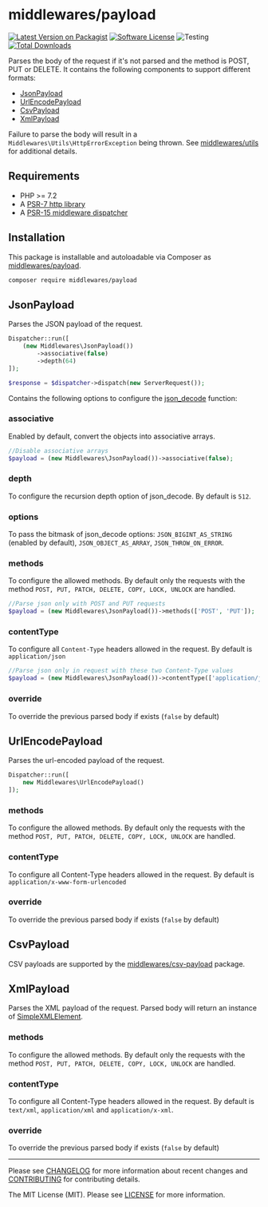 # middlewares/payload

[![Latest Version on Packagist][ico-version]][link-packagist]
[![Software License][ico-license]](LICENSE)
![Testing][ico-ga]
[![Total Downloads][ico-downloads]][link-downloads]

Parses the body of the request if it's not parsed and the method is POST, PUT or DELETE. It contains the following components to support different formats:

* [JsonPayload](#jsonpayload)
* [UrlEncodePayload](#urlencodepayload)
* [CsvPayload](#csvpayload)
* [XmlPayload](#xmlpayload)

Failure to parse the body will result in a `Middlewares\Utils\HttpErrorException` being thrown. See [middlewares/utils](https://github.com/middlewares/utils#httperrorexception) for additional details.

## Requirements

* PHP >= 7.2
* A [PSR-7 http library](https://github.com/middlewares/awesome-psr15-middlewares#psr-7-implementations)
* A [PSR-15 middleware dispatcher](https://github.com/middlewares/awesome-psr15-middlewares#dispatcher)

## Installation

This package is installable and autoloadable via Composer as [middlewares/payload](https://packagist.org/packages/middlewares/payload).

```sh
composer require middlewares/payload
```

## JsonPayload

Parses the JSON payload of the request.

```php
Dispatcher::run([
    (new Middlewares\JsonPayload())
        ->associative(false)
        ->depth(64)
]);

$response = $dispatcher->dispatch(new ServerRequest());
```

Contains the following options to configure the [json_decode](http://php.net/manual/en/function.json-decode.php) function:

### associative

Enabled by default, convert the objects into associative arrays.

```php
//Disable associative arrays
$payload = (new Middlewares\JsonPayload())->associative(false);
```

### depth

To configure the recursion depth option of json_decode. By default is `512`.

### options

To pass the bitmask of json_decode options: `JSON_BIGINT_AS_STRING` (enabled by default), `JSON_OBJECT_AS_ARRAY`, `JSON_THROW_ON_ERROR`.

### methods

To configure the allowed methods. By default only the requests with the method `POST, PUT, PATCH, DELETE, COPY, LOCK, UNLOCK` are handled.

```php
//Parse json only with POST and PUT requests
$payload = (new Middlewares\JsonPayload())->methods(['POST', 'PUT']);
```

### contentType

To configure all `Content-Type` headers allowed in the request. By default is `application/json`

```php
//Parse json only in request with these two Content-Type values
$payload = (new Middlewares\JsonPayload())->contentType(['application/json', 'text/json']);
```

### override

To override the previous parsed body if exists (`false` by default)


## UrlEncodePayload

Parses the url-encoded payload of the request.

```php
Dispatcher::run([
    new Middlewares\UrlEncodePayload()
]);
```

### methods

To configure the allowed methods. By default only the requests with the method `POST, PUT, PATCH, DELETE, COPY, LOCK, UNLOCK` are handled.

### contentType

To configure all Content-Type headers allowed in the request. By default is `application/x-www-form-urlencoded`

### override

To override the previous parsed body if exists (`false` by default)


## CsvPayload

CSV payloads are supported by the [middlewares/csv-payload](https://packagist.org/packages/middlewares/csv-payload) package.


## XmlPayload

Parses the XML payload of the request. Parsed body will return an instance of [SimpleXMLElement](https://www.php.net/manual/en/class.simplexmlelement.php).

### methods

To configure the allowed methods. By default only the requests with the method `POST, PUT, PATCH, DELETE, COPY, LOCK, UNLOCK` are handled.

### contentType

To configure all Content-Type headers allowed in the request. By default is `text/xml`, `application/xml` and `application/x-xml`.

### override

To override the previous parsed body if exists (`false` by default)

---

Please see [CHANGELOG](CHANGELOG.md) for more information about recent changes and [CONTRIBUTING](CONTRIBUTING.md) for contributing details.

The MIT License (MIT). Please see [LICENSE](LICENSE) for more information.

[ico-version]: https://img.shields.io/packagist/v/middlewares/payload.svg?style=flat-square
[ico-license]: https://img.shields.io/badge/license-MIT-brightgreen.svg?style=flat-square
[ico-ga]: https://github.com/middlewares/payload/workflows/testing/badge.svg
[ico-downloads]: https://img.shields.io/packagist/dt/middlewares/payload.svg?style=flat-square

[link-packagist]: https://packagist.org/packages/middlewares/payload
[link-scrutinizer]: https://scrutinizer-ci.com/g/middlewares/payload
[link-downloads]: https://packagist.org/packages/middlewares/payload

